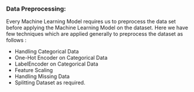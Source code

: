 ### Data Preprocessing:

Every Machine Learning Model requires us to preprocess the data set before applying the Machine Learning Model on the dataset.
Here we have few techniques which are applied generally to preprocess the dataset as follows :

* Handling Categorical Data
* One-Hot Encoder on Categorical Data
* LabelEncoder on Categorical Data
* Feature Scaling
* Handling Missing Data
* Splitting Dataset as required.
